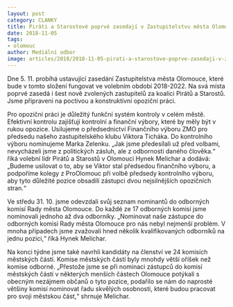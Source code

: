 ```yaml
---
layout: post
category: CLANKY
title: Piráti a Starostové poprvé zasedají v Zastupitelstvu města Olomouce
date: 2018-11-05
tags: 
- olomouc
author: Mediální odbor
image: articles/2018/2018-11-05-pirati-a-starostove-poprve-zasedaji-v-zastupitelstvu-mesta-olomouce.jpg  #751x422 pixelu
---
```

Dne 5. 11. probíhá ustavující zasedání Zastupitelstva města Olomouce, které bude v tomto složení fungovat ve volebním období 2018-2022. Na svá místa poprvé zasedá i šest nově zvolených zastupitelů za koalici Pirátů a Starostů. Jsme připraveni na poctivou a konstruktivní opoziční práci.

Pro opoziční práci je důležitý funkční systém kontroly v celém městě. Efektivní kontrolu zajišťují kontrolní a finanční výbory, které by měly být v rukou opozice. Usilujeme o předsednictví Finančního výboru ZMO pro předsedu našeho zastupitelského klubu Viktora Ticháka. Do kontrolního výboru nominujeme Marka Zelenku. „Jak jsme předesílali už před volbami, nevycházeli jsme z politických zásluh, ale z odbornosti daného člověka.“ říká volební lídr Pirátů a Starostů v Olomouci Hynek Melichar a dodává: „Budeme usilovat o to, aby se Viktor stal předsedou finančního výboru, a podpoříme kolegy z ProOlomouc při volbě předsedy kontrolního výboru, aby tyto důležité pozice obsadili zástupci dvou nejsilnějších opozičních stran.“

Ve středu 31. 10. jsme odevzdali svůj seznam nominantů do odborných komisí Rady města Olomouce. Do každé ze 17 odborných komisí jsme nominovali jednoho až dva odborníky. „Nominovat naše zástupce do odborných komisí Rady města Olomouce pro nás nebyl nejmenší problém. V mnoha případech jsme zvažovali hned několik kvalifikovaných odborníků na jednu pozici,“ říká Hynek Melichar. 

Na konci týdne jsme také navrhli kandidáty na členství ve 24 komisích městských částí. Komise městských částí byly mnohdy větší oříšek než komise odborné. „Přestože jsme se při nominaci zástupců do komisí městských částí v některých menších částech Olomouce potýkali s obecným nezájmem občanů o tyto pozice, podařilo se nám do naprosté většiny komisí nominovat řadu skvělých osobností, které budou pracovat pro svoji městskou část,“ shrnuje Melichar.